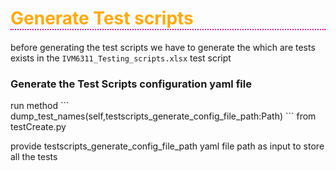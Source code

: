 <h1 style="color:#ffaa00; border-bottom: 2px dotted #ff00aa" >Generate Test scripts </h1>

before generating the test scripts we have to generate the which are tests exists in the ```IVM6311_Testing_scripts.xlsx``` test script 

<h3>Generate the Test Scripts configuration yaml file </h3>
run method ``` dump_test_names(self,testscripts_generate_config_file_path:Path) ``` from testCreate.py 

provide testscripts_generate_config_file_path yaml file path as input to store all the tests 
